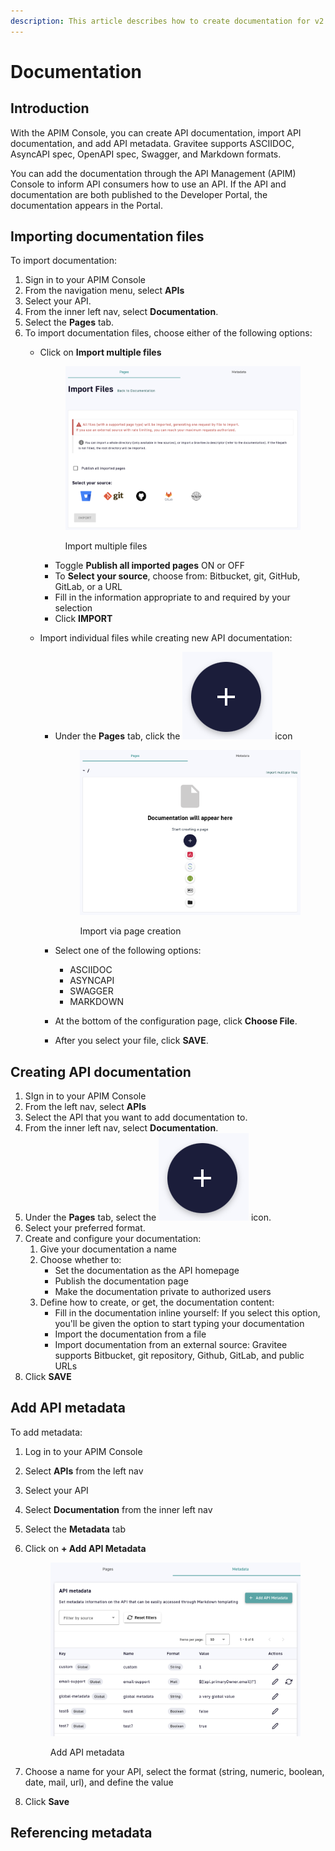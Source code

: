 ```yaml
---
description: This article describes how to create documentation for v2 APIs
---
```


# Documentation

## Introduction

With the APIM Console, you can create API documentation, import API documentation, and add API metadata. Gravitee supports ASCIIDOC, AsyncAPI spec, OpenAPI spec, Swagger, and Markdown formats.

You can add the documentation through the API Management (APIM) Console to inform API consumers how to use an API. If the API and documentation are both published to the Developer Portal, the documentation appears in the Portal.

## Importing documentation files

To import documentation:

1. Sign in to your APIM Console
2. From the navigation menu, select **APIs**
3. Select your API.
4. From the inner left nav, select **Documentation**.
5. Select the **Pages** tab.
6. To import documentation files, choose either of the following options:
   *   Click on **Import multiple files**&#x20;

       <figure><img src="../../../../.gitbook/assets/v2 docs_import multiple files.png" alt=""><figcaption><p>Import multiple files</p></figcaption></figure>



       * Toggle **Publish all imported pages** ON or OFF
       * To **Select your source**, choose from: Bitbucket, git, GitHub, GitLab, or a URL
       * Fill in the information appropriate to and required by your selection
       * Click **IMPORT**
   * Import individual files while creating new API documentation:
     *   Under the **Pages** tab, click the <img src="../../../../.gitbook/assets/Screen Shot 2023-06-08 at 3.06.53 PM.png" alt="" data-size="line"> icon&#x20;

         <figure><img src="../../../../.gitbook/assets/v2 docs_create.png" alt=""><figcaption><p>Import via page creation</p></figcaption></figure>
     * Select one of the following options:
       * ASCIIDOC
       * ASYNCAPI
       * SWAGGER
       * MARKDOWN
     * At the bottom of the configuration page, click **Choose File**.
     * After you select your file, click **SAVE**.

## Creating API documentation

1. SIgn in to your APIM Console
2. From the left nav, select **APIs**&#x20;
3. Select the API that you want to add documentation to.
4. From the inner left nav, select **Documentation**.
5. Under the **Pages** tab, select the <img src="../../../../.gitbook/assets/Screen Shot 2023-06-08 at 3.06.53 PM.png" alt="" data-size="line"> icon.
6. Select your preferred format.
7. Create and configure your documentation:
   1. Give your documentation a name
   2. Choose whether to:
      * Set the documentation as the API homepage
      * Publish the documentation page
      * Make the documentation private to authorized users
   3. Define how to create, or get, the documentation content:
      * Fill in the documentation inline yourself: If you select this option, you'll be given the option to start typing your documentation
      * Import the documentation from a file
      * Import documentation from an external source: Gravitee supports Bitbucket, git repository, Github, GitLab, and public URLs
8. Click **SAVE**

## Add API metadata

To add metadata:

1. Log in to your APIM Console
2. Select **APIs** from the left nav
3. Select your API
4. Select **Documentation** from the inner left nav
5. Select the **Metadata** tab
6.  Click on **+ Add API Metadata**&#x20;

    <figure><img src="../../../../.gitbook/assets/v2 docs_metadata.png" alt=""><figcaption><p>Add API metadata</p></figcaption></figure>
7. Choose a name for your API, select the format (string, numeric, boolean, date, mail, url), and define the value
8. Click **Save**

## Referencing metadata



